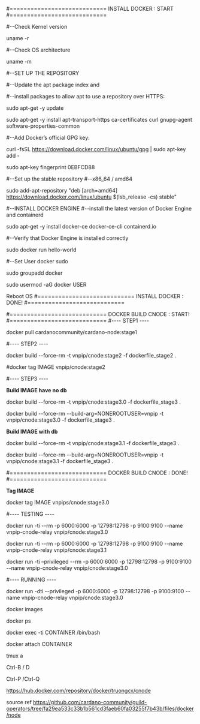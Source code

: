 #============================
INSTALL DOCKER : START
#============================

#--Check Kernel version

uname -r

#--Check OS architecture

uname -m

#--SET UP THE REPOSITORY

#--Update the apt package index and

#--install packages to allow apt to use a repository over HTTPS:

sudo apt-get -y update

sudo apt-get -y install apt-transport-https ca-certificates curl gnupg-agent software-properties-common

#--Add Docker’s official GPG key:

curl -fsSL https://download.docker.com/linux/ubuntu/gpg | sudo apt-key add -

sudo apt-key fingerprint 0EBFCD88

#--Set up the stable repository #--x86_64 / amd64

sudo add-apt-repository "deb [arch=amd64] https://download.docker.com/linux/ubuntu $(lsb_release -cs) stable"

#--INSTALL DOCKER ENGINE #--install the latest version of Docker Engine and containerd

sudo apt-get -y install docker-ce docker-ce-cli containerd.io

#--Verify that Docker Engine is installed correctly

sudo docker run hello-world

#--Set User docker sudo

sudo groupadd docker

sudo usermod -aG docker USER

Reboot OS
#============================
INSTALL DOCKER : DONE!
#============================

#============================
DOCKER BUILD CNODE : START!
#============================
#---- STEP1 ----

docker pull cardanocommunity/cardano-node:stage1

#---- STEP2 ----

docker build --force-rm -t vnpip/cnode:stage2 -f dockerfile_stage2 .

#docker tag IMAGE vnpip/cnode:stage2

#---- STEP3 ----

**Build IMAGE have no db**

docker build --force-rm -t vnpip/cnode:stage3.0 -f dockerfile_stage3 .

docker build --force-rm --build-arg=NONEROOTUSER=vnpip -t vnpip/cnode:stage3.0 -f dockerfile_stage3 .

**Build IMAGE with db**

docker build --force-rm -t vnpip/cnode:stage3.1 -f dockerfile_stage3 .

docker build --force-rm --build-arg=NONEROOTUSER=vnpip -t vnpip/cnode:stage3.1 -f dockerfile_stage3 .

#============================
DOCKER BUILD CNODE : DONE! 
#============================

**Tag IMAGE**

docker tag IMAGE vnpips/cnode:stage3.0

#---- TESTING ----

docker run -ti --rm -p 6000:6000 -p 12798:12798 -p 9100:9100 --name vnpip-cnode-relay vnpip/cnode:stage3.0

docker run -ti --rm -p 6000:6000 -p 12798:12798 -p 9100:9100 --name vnpip-cnode-relay vnpip/cnode:stage3.1

docker run -ti –privileged --rm -p 6000:6000 -p 12798:12798 -p 9100:9100 --name vnpip-cnode-relay vnpip/cnode:stage3.0

#---- RUNNING ----

docker run -dti --privileged -p 6000:6000 -p 12798:12798 -p 9100:9100 --name vnpip-cnode-relay vnpip/cnode:stage3.0

docker images

docker ps

docker exec -ti CONTAINER /bin/bash

docker attach CONTAINER

tmux a

Ctrl-B / D

Ctrl-P /Ctrl-Q

https://hub.docker.com/repository/docker/truongcx/cnode

source ref https://github.com/cardano-community/guild-operators/tree/fa29ea533c33b1b561cd3faeb60fa03255f7b43b/files/docker/node
